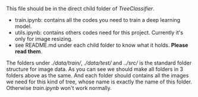 This file should be in the direct child folder of *TreeClassifier*.

- train.ipynb: contains all the codes you need to train a deep learning model.
- utils.ipynb: contains others codes need for this project. Currently it's only for image resizing.
- see README.md under each child folder to know what it holds. **Please read them**.

The folders under *./data/train/*, *./data/test/* and *../src/* is the standard folder structure for image data. As you can see we should make all folders in 3 folders above as the same. And each folder should contains all the images we need for this kind of tree, whose name is exactly the name of this folder. Otherwise *train.ipynb* won't work normally.